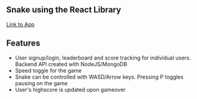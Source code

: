 ## Snake using the React Library
[Link to App](https://react-snake-124135.herokuapp.com/)

## Features

* User signup/login, leaderboard and score tracking for individual users. Backend API created with NodeJS/MongoDB
* Speed toggle for the game
* Snake can be controlled with WASD/Arrow keys. Pressing P toggles pausing on the game
* User's highscore is updated upon gameover
